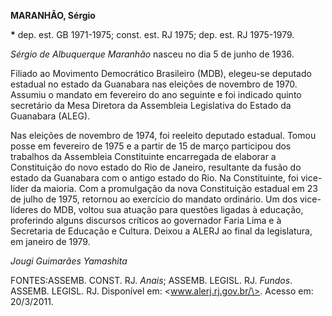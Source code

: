 **MARANHÃO, Sérgio**

**\*** dep. est. GB 1971-1975; const. est. RJ 1975; dep. est. RJ
1975-1979.

*Sérgio de Albuquerque* *Maranhão* nasceu no dia 5 de junho de 1936.

Filiado ao Movimento Democrático Brasileiro (MDB), elegeu-se deputado
estadual no estado da Guanabara nas eleições de novembro de 1970.
Assumiu o mandato em fevereiro do ano seguinte e foi indicado quinto
secretário da Mesa Diretora da Assembleia Legislativa do Estado da
Guanabara (ALEG).

Nas eleições de novembro de 1974, foi reeleito deputado estadual. Tomou
posse em fevereiro de 1975 e a partir de 15 de março participou dos
trabalhos da Assembleia Constituinte encarregada de elaborar a
Constituição do novo estado do Rio de Janeiro, resultante da fusão do
estado da Guanabara com o antigo estado do Rio. Na Constituinte, foi
vice-líder da maioria. Com a promulgação da nova Constituição estadual
em 23 de julho de 1975, retornou ao exercício do mandato ordinário. Um
dos vice-líderes do MDB, voltou sua atuação para questões ligadas à
educação, proferindo alguns discursos críticos ao governador Faria Lima
e à Secretaria de Educação e Cultura. Deixou a ALERJ ao final da
legislatura, em janeiro de 1979.

*Jougi Guimarães Yamashita*

FONTES:ASSEMB. CONST. RJ. *Anais*; ASSEMB. LEGISL. RJ. *Fundos*. ASSEMB.
LEGISL. RJ. Disponível em: \<www.alerj.rj.gov.br/\>. Acesso em:
20/3/2011.
